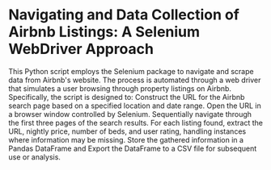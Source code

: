 # Navigating and Data Collection of Airbnb Listings: A Selenium WebDriver Approach

This Python script employs the Selenium package to navigate and scrape data from Airbnb's
website. The process is automated through a web driver that simulates a user browsing through
property listings on Airbnb. Specifically, the script is designed to:
Construct the URL for the Airbnb search page based on a specified location and date range.
Open the URL in a browser window controlled by Selenium.
Sequentially navigate through the first three pages of the search results.
For each listing found, extract the URL, nightly price, number of beds, and user rating, handling
instances where information may be missing.
Store the gathered information in a Pandas DataFrame and Export the DataFrame to a CSV file
for subsequent use or analysis.
